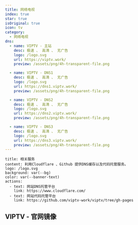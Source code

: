 ```yaml
---
title: 网络电视
index: true
star: true
isOriginal: true
icon: tv
category:
  - 网络电视
dns:
  - name: VIPTV - 主站
    desc: 极速 、 高清 、 无广告
    logo: /logo.svg
    url: https://viptv.work/
    preview: /assets/png/4h-transparent-file.png

  - name: VIPTV - DNS1
    desc: 极速 、 高清 、 无广告
    logo: /logo.svg
    url: https://dns1.viptv.work/
    preview: /assets/png/4h-transparent-file.png

  - name: VIPTV - DNS2
    desc: 极速 、 高清 、 无广告
    logo: /logo.svg
    url: https://dns2.viptv.work/
    preview: /assets/png/4h-transparent-file.png

  - name: VIPTV - DNS3
    desc: 极速 、 高清 、 无广告
    logo: /logo.svg
    url: https://dns3.viptv.work/
    preview: /assets/png/4h-transparent-file.png
---
```


```component VPBanner
title: 相关服务
content: 利用Cloudflare 、Github 提供DNS缓存以及代码托管服务。
logo: /logo.svg
background: var(--bg)
color: var(--banner-text)
actions:
  - text: 网站DNS托管平台
    link: https://www.cloudflare.com/
  - text: 网站代码托管平台
    link: https://github.com/viptv-work/viptv/tree/gh-pages
```

## VIPTV - 官网镜像

<SiteInfo
  v-for="item in $frontmatter.dns"
  :key="item.link"
  v-bind="item"
/>
